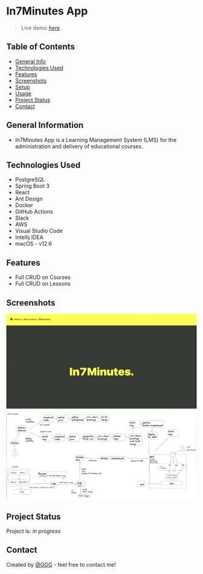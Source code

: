 # In7Minutes App
> Live demo [_here_](http://in7min-env.eba-pmg6pmub.eu-west-2.elasticbeanstalk.com/). <!-- If you have the project hosted somewhere, include the link here. -->

## Table of Contents
* [General Info](#general-information)
* [Technologies Used](#technologies-used)
* [Features](#features)
* [Screenshots](#screenshots)
* [Setup](#setup)
* [Usage](#usage)
* [Project Status](#project-status)
* [Contact](#contact)
<!-- * [License](#license) -->

## General Information
-  In7Minutes App is a Learning Management System (LMS) for the administration and delivery of educational courses.

## Technologies Used
- PostgreSQL
- Spring Boot 3
- React 
- Ant Design
- Docker
- GitHub Actions
- Slack
- AWS
- Visual Studio Code
- Intellij IDEA
- macOS - v12.6

## Features
<!-- List the ready features here: -->

- Full CRUD on Courses
- Full CRUD on Lessons

## Screenshots
![Example screenshot](images/in7min_home_page.png)
![Example screenshot](images/architecture.png)
<!-- ![Example screenshot](./screenshots/shopska_salad.png) -->
<!-- If you have screenshots you'd like to share, include them here. -->

<!-- ## Setup -->

<!-- Proceed to describe how to install / get started with the project. -->


<!-- ## Usage -->
<!-- How does one go about using it? -->


## Project Status
Project is: _in progress_ 

## Contact
Created by [@GGG](http://3gbg.s3-website.eu-west-2.amazonaws.com/#intro) - feel free to contact me!

